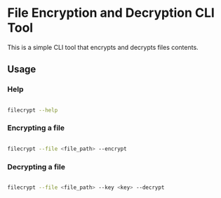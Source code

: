 # File Encryption and Decryption CLI Tool

This is a simple CLI tool that encrypts and decrypts files contents.

## Usage

### Help

```bash

filecrypt --help

```

### Encrypting a file
```bash

filecrypt --file <file_path> --encrypt

```

### Decrypting a file
```bash

filecrypt --file <file_path> --key <key> --decrypt

```


